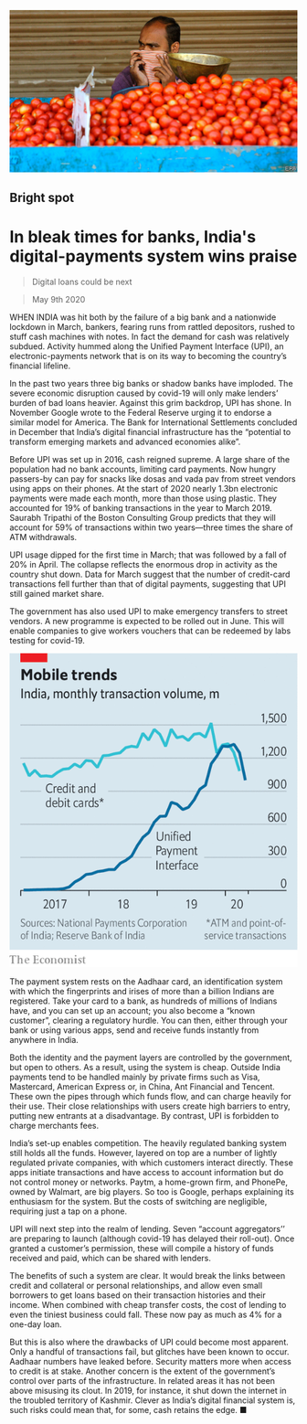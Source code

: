 ![](./images/20200509_FNP006_0.jpg)

## Bright spot

# In bleak times for banks, India's digital-payments system wins praise

> Digital loans could be next

> May 9th 2020

WHEN INDIA was hit both by the failure of a big bank and a nationwide lockdown in March, bankers, fearing runs from rattled depositors, rushed to stuff cash machines with notes. In fact the demand for cash was relatively subdued. Activity hummed along the Unified Payment Interface (UPI), an electronic-payments network that is on its way to becoming the country’s financial lifeline.

In the past two years three big banks or shadow banks have imploded. The severe economic disruption caused by covid-19 will only make lenders’ burden of bad loans heavier. Against this grim backdrop, UPI has shone. In November Google wrote to the Federal Reserve urging it to endorse a similar model for America. The Bank for International Settlements concluded in December that India’s digital financial infrastructure has the “potential to transform emerging markets and advanced economies alike”.

Before UPI was set up in 2016, cash reigned supreme. A large share of the population had no bank accounts, limiting card payments. Now hungry passers-by can pay for snacks like dosas and vada pav from street vendors using apps on their phones. At the start of 2020 nearly 1.3bn electronic payments were made each month, more than those using plastic. They accounted for 19% of banking transactions in the year to March 2019. Saurabh Tripathi of the Boston Consulting Group predicts that they will account for 59% of transactions within two years—three times the share of ATM withdrawals.

UPI usage dipped for the first time in March; that was followed by a fall of 20% in April. The collapse reflects the enormous drop in activity as the country shut down. Data for March suggest that the number of credit-card transactions fell further than that of digital payments, suggesting that UPI still gained market share.

The government has also used UPI to make emergency transfers to street vendors. A new programme is expected to be rolled out in June. This will enable companies to give workers vouchers that can be redeemed by labs testing for covid-19.

![](./images/20200509_FNC495.png)

The payment system rests on the Aadhaar card, an identification system with which the fingerprints and irises of more than a billion Indians are registered. Take your card to a bank, as hundreds of millions of Indians have, and you can set up an account; you also become a “known customer”, clearing a regulatory hurdle. You can then, either through your bank or using various apps, send and receive funds instantly from anywhere in India.

Both the identity and the payment layers are controlled by the government, but open to others. As a result, using the system is cheap. Outside India payments tend to be handled mainly by private firms such as Visa, Mastercard, American Express or, in China, Ant Financial and Tencent. These own the pipes through which funds flow, and can charge heavily for their use. Their close relationships with users create high barriers to entry, putting new entrants at a disadvantage. By contrast, UPI is forbidden to charge merchants fees.

India’s set-up enables competition. The heavily regulated banking system still holds all the funds. However, layered on top are a number of lightly regulated private companies, with which customers interact directly. These apps initiate transactions and have access to account information but do not control money or networks. Paytm, a home-grown firm, and PhonePe, owned by Walmart, are big players. So too is Google, perhaps explaining its enthusiasm for the system. But the costs of switching are negligible, requiring just a tap on a phone.

UPI will next step into the realm of lending. Seven “account aggregators’’ are preparing to launch (although covid-19 has delayed their roll-out). Once granted a customer’s permission, these will compile a history of funds received and paid, which can be shared with lenders.

The benefits of such a system are clear. It would break the links between credit and collateral or personal relationships, and allow even small borrowers to get loans based on their transaction histories and their income. When combined with cheap transfer costs, the cost of lending to even the tiniest business could fall. These now pay as much as 4% for a one-day loan.

But this is also where the drawbacks of UPI could become most apparent. Only a handful of transactions fail, but glitches have been known to occur. Aadhaar numbers have leaked before. Security matters more when access to credit is at stake. Another concern is the extent of the government’s control over parts of the infrastructure. In related areas it has not been above misusing its clout. In 2019, for instance, it shut down the internet in the troubled territory of Kashmir. Clever as India’s digital financial system is, such risks could mean that, for some, cash retains the edge. ■